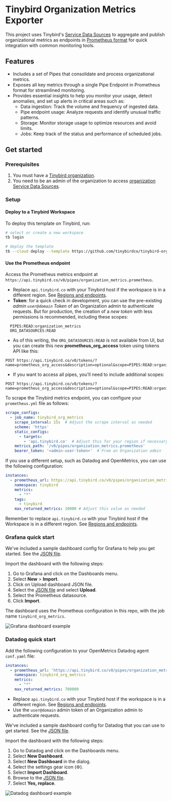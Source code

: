# Tinybird Organization Metrics Exporter

This project uses Tinybird's [Service Data Sources](https://www.tinybird.co/docs/monitoring/organizations#organization-service-data-sources) to aggregate and publish organizational metrics as endpoints in [Prometheus format](https://www.tinybird.co/docs/guides/integrations/consume-api-endpoints-in-prometheus-format) for quick integration with common monitoring tools.

## Features

- Includes a set of Pipes that consolidate and process organizational metrics.  
- Exposes all key metrics through a single Pipe Endpoint in Prometheus format for streamlined monitoring.  
- Provides essential insights to help you monitor your usage, detect anomalies, and set up alerts in critical areas such as:  
  - Data ingestion: Track the volume and frequency of ingested data.  
  - Pipe endpoint usage: Analyze requests and identify unusual traffic patterns.  
  - Storage: Monitor storage usage to optimize resources and avoid limits.  
  - Jobs: Keep track of the status and performance of scheduled jobs.  

## Get started

### Prerequisites

1. You must have a [Tinybird organization](https://www.tinybird.co/docs/monitoring/organizations).
2. You need to be an admin of the organization to access [organization Service Data Sources](https://www.tinybird.co/docs/monitoring/organizations#organization-service-data-sources).

### Setup

#### Deploy to a Tinybird Workspace

To deploy this template on Tinybird, run:

```bash
# select or create a new workspace
tb login

# deploy the template
tb --cloud deploy --template https://github.com/tinybirdco/tinybird-org-metrics-exporter/tree/main/tinybird
```

#### Use the Prometheus endpoint  

Access the Prometheus metrics endpoint at `https://api.tinybird.co/v0/pipes/organization_metrics.prometheus`.

- Replace `api.tinybird.co` with your Tinybird host if the workspace is in a different region. See [Regions and endpoints](https://www.tinybird.co/docs/api-reference#regions-and-endpoints).
- **Token**: for a quick check in development, you can use the pre-existing *admin `user@domain` Token* of an Organization admin to authenticate requests. But for production, the creation of a *new token* with less permissions is recommended, including these scopes:
```
  PIPES:READ:organization_metrics
  ORG_DATASOURCES:READ
```
- As of this writing, the `ORG_DATASOURCES:READ` is not available from UI, but you can create this new **prometheus_org_access** token using tokens API like this:
```shell
POST https://api.tinybird.co/v0/tokens/?name=prometheus_org_access&description=optional&scope=PIPES:READ:organization_metrics&scope=ORG_DATASOURCES:READ
```

- If you want to access all pipes, you'll need to include additional scopes:
```shell
POST https://api.tinybird.co/v0/tokens/?name=prometheus_org_access&description=optional&scope=PIPES:READ:organization_metrics&scope=PIPES:READ:ingestion&scope=PIPES:READ:storage&scope=PIPES:READ:jobs&scope=PIPES:READ:requests&scope=ORG_DATASOURCES:READ
```

To scrape the Tinybird metrics endpoint, you can configure your `prometheus.yml` file as follows:

```yaml
scrape_configs:
  - job_name: tinybird_org_metrics
    scrape_interval: 15s  # Adjust the scrape interval as needed
    scheme: 'https'
    static_configs:
      - targets: 
        - 'api.tinybird.co'  # Adjust this for your region if necessary
    metrics_path: '/v0/pipes/organization_metrics.prometheus'
    bearer_token: '<admin-user-token>'  # From an Organization admin
```

If you use a different setup, such as Datadog and OpenMetrics, you can use the following configuration:

```yaml
instances:
  - prometheus_url: https://api.tinybird.co/v0/pipes/organization_metrics.prometheus?token=<admin-user-token>
    namespace: tinybird
    metrics:
      - "*"
    tags:
      - tinybird
    max_returned_metrics: 10000 # Adjust this value as needed
```

Remember to replace `api.tinybird.co` with your Tinybird host if the Workspace is in a different region. See [Regions and endpoints](https://www.tinybird.co/docs/api-reference#regions-and-endpoints).

### Grafana quick start

We've included a sample dashboard config for Grafana to help you get started. See the [JSON file](grafana/tinybird_org_metrics.json).

Import the dashboard with the following steps:

1. Go to Grafana and click on the Dashboards menu.
2. Select **New** > **Import**.
3. Click on Upload dashboard JSON file.
4. Select the [JSON file](grafana/tinybird_org_metrics.json) and select **Upload**.
5. Select the Prometheus datasource.
6. Click **Import**.

The dashboard uses the Prometheus configuration in this repo, with the job name `tinybird_org_metrics`.

![Grafana dashboard example](./assets/img/grafana.png)

### Datadog quick start

Add the following configuration to your OpenMetrics Datadog agent `conf.yaml` file:

```yaml
instances:
  - prometheus_url: 'https://api.tinybird.co/v0/pipes/organization_metrics.prometheus?token=<admin-user-token>'
    namespace: tinybird_org_metrics
    metrics:
      - "*"
    max_returned_metrics: 700000
```

- Replace `api.tinybird.co` with your Tinybird host if the workspace is in a different region. See [Regions and endpoints](https://www.tinybird.co/docs/api-reference#regions-and-endpoints).
- Use the `user@domain` admin token of an Organization admin to authenticate requests.

We've included a sample dashboard config for Datadog that you can use to get started. See the [JSON file](datadog/tinybird_org_metrics.json).

Import the dashboard with the following steps:

1. Go to Datadog and click on the Dashboards menu.
2. Select **New Dashboard**.
3. Select **New Dashboard** in the dialog.
4. Select the settings gear icon (⚙️).
5. Select **Import Dashboard**.
6. Browse to the [JSON file](datadog/tinybird_org_metrics.json).
7. Select **Yes, replace**.

![Datadog dashboard example](./assets/img/datadog.png)


